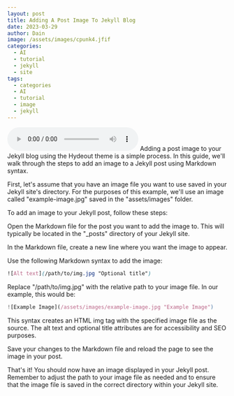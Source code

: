 ```yaml
---
layout: post
title: Adding A Post Image To Jekyll Blog
date: 2023-03-29
author: Dain
image: /assets/images/cpunk4.jfif
categories:
  - AI
  - tutorial
  - jekyll
  - site
tags:
  - categories
  - AI
  - tutorial
  - image
  - jekyll
---
```


<audio controls>
  <source src="/assets/audio/image.mp3" type="audio/mpeg">
  Your browser does not support the audio element.
</audio>
Adding a post image to your Jekyll blog using the Hydeout theme is a simple process. In this guide, we'll walk through the steps to add an image to a Jekyll post using Markdown syntax.

First, let's assume that you have an image file you want to use saved in your Jekyll site's directory. For the purposes of this example, we'll use an image called "example-image.jpg" saved in the "assets/images" folder.

To add an image to your Jekyll post, follow these steps:

Open the Markdown file for the post you want to add the image to. This will typically be located in the "_posts" directory of your Jekyll site.

In the Markdown file, create a new line where you want the image to appear.

Use the following Markdown syntax to add the image:

```css
![Alt text](/path/to/img.jpg "Optional title")
```
Replace "/path/to/img.jpg" with the relative path to your image file. In our example, this would be:

```javascript
![Example Image](/assets/images/example-image.jpg "Example Image")
```
This syntax creates an HTML img tag with the specified image file as the source. The alt text and optional title attributes are for accessibility and SEO purposes.

Save your changes to the Markdown file and reload the page to see the image in your post.

That's it! You should now have an image displayed in your Jekyll post. Remember to adjust the path to your image file as needed and to ensure that the image file is saved in the correct directory within your Jekyll site.